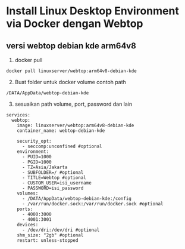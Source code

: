 # Install Linux Desktop Environment via Docker dengan Webtop
## versi webtop debian kde arm64v8
1. docker pull
```
docker pull linuxserver/webtop:arm64v8-debian-kde
```
2. Buat folder untuk docker volume
contoh path
```
/DATA/AppData/webtop-debian-kde
```
3. sesuaikan path volume, port, password dan lain
```
services:
  webtop:
    image: linuxserver/webtop:arm64v8-debian-kde
    container_name: webtop-debian-kde

    security_opt:
      - seccomp:unconfined #optional
    environment:
      - PUID=1000
      - PGID=1000
      - TZ=Asia/Jakarta
      - SUBFOLDER=/ #optional
      - TITLE=Webtop #optional
      - CUSTOM_USER=isi_username
      - PASSWORD=isi_password
    volumes:
      - /DATA/AppData/webtop-debian-kde:/config
      - /var/run/docker.sock:/var/run/docker.sock #optional
    ports:
      - 4000:3000
      - 4001:3001
    devices:
      - /dev/dri:/dev/dri #optional
    shm_size: "2gb" #optional
    restart: unless-stopped
```
